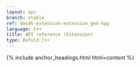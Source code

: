 ```yaml
---
layout: api
branch: stable
ref: dmsdk-extension-extension_gen-hpp
language: C++
title: API reference (Extension)
type: Defold C++
---
```

{% include anchor_headings.html html=content %}